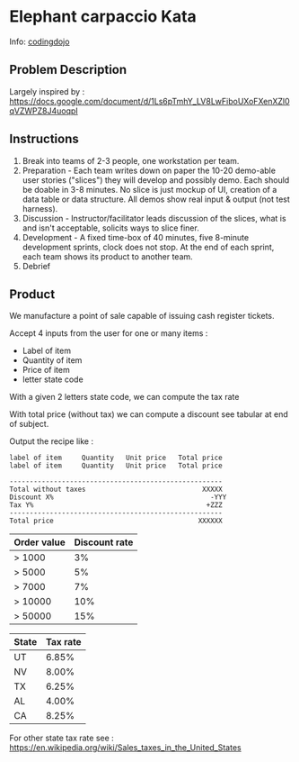 # Elephant carpaccio Kata

Info: [codingdojo](https://codingdojo.org/kata/elephant-carpaccio/)

## Problem Description

Largely inspired by : https://docs.google.com/document/d/1Ls6pTmhY_LV8LwFiboUXoFXenXZl0qVZWPZ8J4uoqpI

## Instructions

1. Break into teams of 2-3 people, one workstation per team.
2. Preparation - Each team writes down on paper the 10-20 demo-able user stories ("slices") they will develop and possibly demo. Each should be doable in 3-8 minutes. No slice is just mockup of UI, creation of a data table or data structure. All demos show real input & output (not test harness).
3. Discussion - Instructor/facilitator leads discussion of the slices, what is and isn't acceptable, solicits ways to slice finer.
4. Development - A fixed time-box of 40 minutes, five 8-minute development sprints, clock does not stop. At the end of each sprint, each team shows its product to another team.
5. Debrief

## Product
We manufacture a point of sale capable of issuing cash register tickets.

Accept 4 inputs from the user for one or many items :
* Label of item
* Quantity of item
* Price of item
* letter state code

With a given 2 letters state code, we can compute the tax rate

With total price (without tax) we can compute a discount see tabular at end of subject.

Output the recipe like :

```
label of item     Quantity   Unit price   Total price
label of item     Quantity   Unit price   Total price

-----------------------------------------------------
Total without taxes                             XXXXX
Discount X%                                       -YYY
Tax Y%                                           +ZZZ
-----------------------------------------------------
Total price                                    XXXXXX
```

| Order value | Discount rate |
| ----------- | ------------- |
| > 1000      | 3%            |
| > 5000      | 5%            |
| > 7000      | 7%            |
| > 10000     | 10%           |
| > 50000     | 15%           |


| State | Tax rate |
| ----- | -------- |
| UT    | 6.85%    |
| NV    | 8.00%    |
| TX    | 6.25%    |
| AL    | 4.00%    |
| CA    | 8.25%    |

For other state tax rate see : https://en.wikipedia.org/wiki/Sales_taxes_in_the_United_States